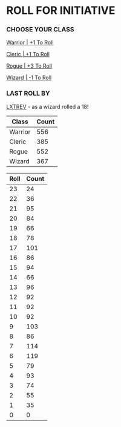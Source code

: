 # ROLL FOR INITIATIVE
### CHOOSE YOUR CLASS

[Warrior | +1 To Roll](https://github.com/benjaminsampica/benjaminsampica/issues/new?title=roll%7Cwarrior&body=Just+click+%27Submit+new+issue%27.)

[Cleric | +1 To Roll](https://github.com/benjaminsampica/benjaminsampica/issues/new?title=roll%7Ccleric&body=Just+click+%27Submit+new+issue%27.)

[Rogue | +3 To Roll](https://github.com/benjaminsampica/benjaminsampica/issues/new?title=roll%7Crogue&body=Just+click+%27Submit+new+issue%27.)

[Wizard | -1 To Roll](https://github.com/benjaminsampica/benjaminsampica/issues/new?title=roll%7Cwizard&body=Just+click+%27Submit+new+issue%27.)
### LAST ROLL BY
[LXTREV](https://www.github.com/LXTREV) - as a wizard rolled a 18!

|Class|Count|
|-|-|
|Warrior|556|
|Cleric|385|
|Rogue|552|
|Wizard|367|

|Roll|Count|
|-|-|
|23|24
|22|36
|21|95
|20|84
|19|66
|18|78
|17|101
|16|86
|15|94
|14|66
|13|96
|12|92
|11|92
|10|92
|9|103
|8|86
|7|114
|6|119
|5|79
|4|93
|3|74
|2|55
|1|35
|0|0
